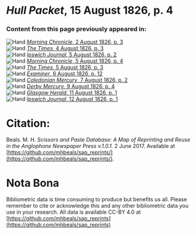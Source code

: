 # *Hull Packet*, 15 August 1826, p. 4  
  
### Content from this page previously appeared in:  
![Hand](http://scissorsandpaste.net/wp-content/uploads/2017/06/smallhandpointer.png) [*Morning Chronicle*, 2 August 1826, p. 3](https://mhbeals.github.io/sap_html/Morning-Chronicle/Morning-Chronicle-2-August-1826-p-3)  
![Hand](http://scissorsandpaste.net/wp-content/uploads/2017/06/smallhandpointer.png) [*The Times*, 4 August 1826, p. 3](https://mhbeals.github.io/sap_html/The-Times/The-Times-4-August-1826-p-3)  
![Hand](http://scissorsandpaste.net/wp-content/uploads/2017/06/smallhandpointer.png) [*Ipswich Journal*, 5 August 1826, p. 2](https://mhbeals.github.io/sap_html/Ipswich-Journal/Ipswich-Journal-5-August-1826-p-2)  
![Hand](http://scissorsandpaste.net/wp-content/uploads/2017/06/smallhandpointer.png) [*Morning Chronicle*, 5 August 1826, p. 4](https://mhbeals.github.io/sap_html/Morning-Chronicle/Morning-Chronicle-5-August-1826-p-4)  
![Hand](http://scissorsandpaste.net/wp-content/uploads/2017/06/smallhandpointer.png) [*The Times*, 5 August 1826, p. 3](https://mhbeals.github.io/sap_html/The-Times/The-Times-5-August-1826-p-3)  
![Hand](http://scissorsandpaste.net/wp-content/uploads/2017/06/smallhandpointer.png) [*Examiner*, 6 August 1826, p. 12](https://mhbeals.github.io/sap_html/Examiner/Examiner-6-August-1826-p-12)  
![Hand](http://scissorsandpaste.net/wp-content/uploads/2017/06/smallhandpointer.png) [*Caledonian Mercury*, 7 August 1826, p. 2](https://mhbeals.github.io/sap_html/Caledonian-Mercury/Caledonian-Mercury-7-August-1826-p-2)  
![Hand](http://scissorsandpaste.net/wp-content/uploads/2017/06/smallhandpointer.png) [*Derby Mercury*, 9 August 1826, p. 4](https://mhbeals.github.io/sap_html/Derby-Mercury/Derby-Mercury-9-August-1826-p-4)  
![Hand](http://scissorsandpaste.net/wp-content/uploads/2017/06/smallhandpointer.png) [*Glasgow Herald*, 11 August 1826, p. 1](https://mhbeals.github.io/sap_html/Glasgow-Herald/Glasgow-Herald-11-August-1826-p-1)  
![Hand](http://scissorsandpaste.net/wp-content/uploads/2017/06/smallhandpointer.png) [*Ipswich Journal*, 12 August 1826, p. 1](https://mhbeals.github.io/sap_html/Ipswich-Journal/Ipswich-Journal-12-August-1826-p-1)  


# Citation: 

Beals. M. H. *Scissors and Paste Database: A Map of Reprinting and Reuse in the Anglophone Newspaper Press v.1.0.1.* 2 June 2017. Available at [https://github.com/mhbeals/sap_reprints/](https://github.com/mhbeals/sap_reprints/). 

# Nota Bona

Bibliometric data is time consuming to produce but benefits us all. Please remember to cite or acknowledge this and any other bibliometric data you use in your research. All data is available CC-BY 4.0 at [https://github.com/mhbeals/sap_reprints](https://github.com/mhbeals/sap_reprints)
